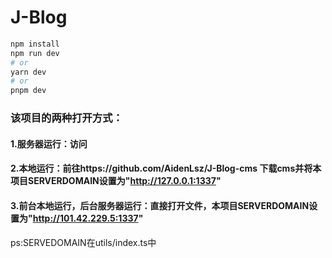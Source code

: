 # J-Blog

```bash
npm install
npm run dev
# or
yarn dev
# or
pnpm dev
```
### 该项目的两种打开方式：
#### 1.服务器运行：访问
#### 2.本地运行：前往https://github.com/AidenLsz/J-Blog-cms 下载cms并将本项目SERVERDOMAIN设置为"http://127.0.0.1:1337"
#### 3.前台本地运行，后台服务器运行：直接打开文件，本项目SERVERDOMAIN设置为"http://101.42.229.5:1337"
ps:SERVEDOMAIN在utils/index.ts中

